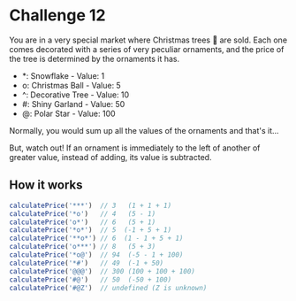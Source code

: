 # Challenge 12
You are in a very special market where Christmas trees 🎄 are sold. Each one comes decorated with a series of very peculiar ornaments, and the price of the tree is determined by the ornaments it has.

- *: Snowflake - Value: 1
- o: Christmas Ball - Value: 5
- ^: Decorative Tree - Value: 10
- #: Shiny Garland - Value: 50
- @: Polar Star - Value: 100

Normally, you would sum up all the values of the ornaments and that's it…

But, watch out! If an ornament is immediately to the left of another of greater value, instead of adding, its value is subtracted.

## How it works

``` javascript
calculatePrice('***')  // 3   (1 + 1 + 1)
calculatePrice('*o')   // 4   (5 - 1)
calculatePrice('o*')   // 6   (5 + 1)
calculatePrice('*o*')  // 5  (-1 + 5 + 1) 
calculatePrice('**o*') // 6  (1 - 1 + 5 + 1) 
calculatePrice('o***') // 8   (5 + 3)
calculatePrice('*o@')  // 94  (-5 - 1 + 100)
calculatePrice('*#')   // 49  (-1 + 50)
calculatePrice('@@@')  // 300 (100 + 100 + 100)
calculatePrice('#@')   // 50  (-50 + 100)
calculatePrice('#@Z')  // undefined (Z is unknown)
```